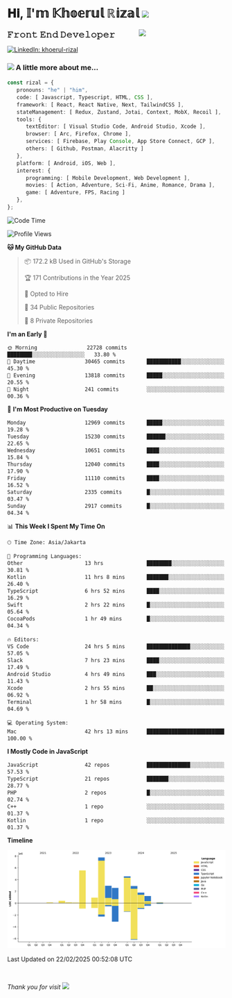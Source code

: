 <h1> 𝐇𝐢, 𝕀'𝕞 𝕂𝕙𝕠𝕖𝕣𝕦𝕝 ℝ𝕚𝕫𝕒𝕝 <img src="https://media.giphy.com/media/mGcNjsfWAjY5AEZNw6/giphy.gif" width="50"></h1>
<img align='right' src="https://media.giphy.com/media/v1.Y2lkPTc5MGI3NjExOWI2ajR2NGJubzBsZHFuaHMwajRrcDNsNXJwOG8yb3F0NjhkNXF4OSZlcD12MV9pbnRlcm5hbF9naWZfYnlfaWQmY3Q9cw/fkZukR450RQ1qnGaq9/giphy.gif" width="200">
<strong style="font-size:20px;">𝙵𝚛𝚘𝚗𝚝 𝙴𝚗𝚍 𝙳𝚎𝚟𝚎𝚕𝚘𝚙𝚎𝚛</strong>
</p></em>

[![LinkedIn: khoerul-rizal](https://img.shields.io/badge/khoerul--rizal-blue?style=flat-square&logo=Linkedin&logoColor=white&link=https://www.linkedin.com/in/khoerul-rizal/)](https://www.linkedin.com/in/khoerul-rizal/)

### <img src="https://media.giphy.com/media/VgCDAzcKvsR6OM0uWg/giphy.gif" width="50"> A little more about me...

```typescript
const rizal = {
   pronouns: "he" | "him",
   code: [ Javascript, Typescript, HTML, CSS ],
   framework: [ React, React Native, Next, TailwindCSS ],
   stateManagement: [ Redux, Zustand, Jotai, Context, MobX, Recoil ],
   tools: {
      textEditor: [ Visual Studio Code, Android Studio, Xcode ],
      browser: [ Arc, Firefox, Chrome ],
      services: [ Firebase, Play Console, App Store Connect, GCP ],
      others: [ Github, Postman, Alacritty ]
   },
   platform: [ Android, iOS, Web ],
   interest: {
      programming: [ Mobile Development, Web Development ],
      movies: [ Action, Adventure, Sci-Fi, Anime, Romance, Drama ],
      game: [ Adventure, FPS, Racing ]
   },
};
```

<!--START_SECTION:waka-->
![Code Time](http://img.shields.io/badge/Code%20Time-2%2C252%20hrs%2054%20mins-blue)

![Profile Views](http://img.shields.io/badge/Profile%20Views-0-blue)

**🐱 My GitHub Data** 

> 📦 172.2 kB Used in GitHub's Storage 
 > 
> 🏆 171 Contributions in the Year 2025
 > 
> 💼 Opted to Hire
 > 
> 📜 34 Public Repositories 
 > 
> 🔑 8 Private Repositories 
 > 
**I'm an Early 🐤** 

```text
🌞 Morning                22728 commits       ████████░░░░░░░░░░░░░░░░░   33.80 % 
🌆 Daytime                30465 commits       ███████████░░░░░░░░░░░░░░   45.30 % 
🌃 Evening                13818 commits       █████░░░░░░░░░░░░░░░░░░░░   20.55 % 
🌙 Night                  241 commits         ░░░░░░░░░░░░░░░░░░░░░░░░░   00.36 % 
```
📅 **I'm Most Productive on Tuesday** 

```text
Monday                   12969 commits       █████░░░░░░░░░░░░░░░░░░░░   19.28 % 
Tuesday                  15230 commits       ██████░░░░░░░░░░░░░░░░░░░   22.65 % 
Wednesday                10651 commits       ████░░░░░░░░░░░░░░░░░░░░░   15.84 % 
Thursday                 12040 commits       ████░░░░░░░░░░░░░░░░░░░░░   17.90 % 
Friday                   11110 commits       ████░░░░░░░░░░░░░░░░░░░░░   16.52 % 
Saturday                 2335 commits        █░░░░░░░░░░░░░░░░░░░░░░░░   03.47 % 
Sunday                   2917 commits        █░░░░░░░░░░░░░░░░░░░░░░░░   04.34 % 
```


📊 **This Week I Spent My Time On** 

```text
🕑︎ Time Zone: Asia/Jakarta

💬 Programming Languages: 
Other                    13 hrs              ████████░░░░░░░░░░░░░░░░░   30.81 % 
Kotlin                   11 hrs 8 mins       ███████░░░░░░░░░░░░░░░░░░   26.40 % 
TypeScript               6 hrs 52 mins       ████░░░░░░░░░░░░░░░░░░░░░   16.29 % 
Swift                    2 hrs 22 mins       █░░░░░░░░░░░░░░░░░░░░░░░░   05.64 % 
CocoaPods                1 hr 49 mins        █░░░░░░░░░░░░░░░░░░░░░░░░   04.34 % 

🔥 Editors: 
VS Code                  24 hrs 5 mins       ██████████████░░░░░░░░░░░   57.05 % 
Slack                    7 hrs 23 mins       ████░░░░░░░░░░░░░░░░░░░░░   17.49 % 
Android Studio           4 hrs 49 mins       ███░░░░░░░░░░░░░░░░░░░░░░   11.43 % 
Xcode                    2 hrs 55 mins       ██░░░░░░░░░░░░░░░░░░░░░░░   06.92 % 
Terminal                 1 hr 58 mins        █░░░░░░░░░░░░░░░░░░░░░░░░   04.69 % 

💻 Operating System: 
Mac                      42 hrs 13 mins      █████████████████████████   100.00 % 
```

**I Mostly Code in JavaScript** 

```text
JavaScript               42 repos            ██████████████░░░░░░░░░░░   57.53 % 
TypeScript               21 repos            ███████░░░░░░░░░░░░░░░░░░   28.77 % 
PHP                      2 repos             █░░░░░░░░░░░░░░░░░░░░░░░░   02.74 % 
C++                      1 repo              ░░░░░░░░░░░░░░░░░░░░░░░░░   01.37 % 
Kotlin                   1 repo              ░░░░░░░░░░░░░░░░░░░░░░░░░   01.37 % 
```



**Timeline**

![Lines of Code chart](https://raw.githubusercontent.com/khoerulrizal/khoerulrizal/main/assets/bar_graph.png)


 Last Updated on 22/02/2025 00:52:08 UTC
<!--END_SECTION:waka-->
</details>
<br/>

<em>Thank you for visit</em> <img src="https://media.giphy.com/media/v1.Y2lkPTc5MGI3NjExcHdvNm1qZWtjaGw0ZjdwM3Z3NnY2dHlueTVuODBta2FiY20wM2YybSZlcD12MV9pbnRlcm5hbF9naWZfYnlfaWQmY3Q9cw/tV25tpdKqdFa9x81k2/giphy.gif" width="40">
